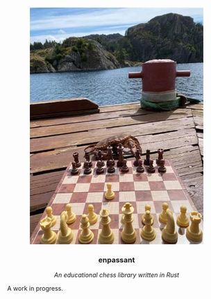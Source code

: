 <div align="center">
    <br/>
    <img src="./etc/media/crab.jpg" alt="ferris plays chess" width="400"/>
    <h3>enpassant</h3>
    <p><em>An educational chess library written in Rust</em></p>
</div>

A work in progress.
